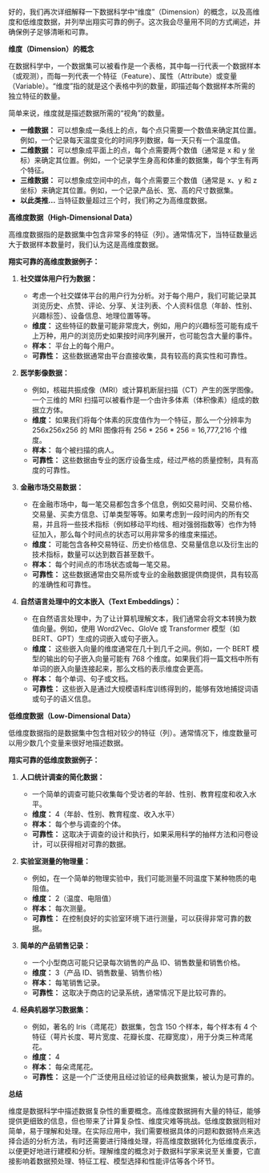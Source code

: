 好的，我们再次详细解释一下数据科学中“维度”（Dimension）的概念，以及高维度和低维度数据，并列举出翔实可靠的例子。这次我会尽量用不同的方式阐述，并确保例子足够清晰和可靠。

**维度（Dimension）的概念**

在数据科学中，一个数据集可以被看作是一个表格，其中每一行代表一个数据样本（或观测），而每一列代表一个特征（Feature）、属性（Attribute）或变量（Variable）。“维度”指的就是这个表格中列的数量，即描述每个数据样本所需的独立特征的数量。

简单来说，维度就是描述数据所需的“视角”的数量。

* **一维数据：** 可以想象成一条线上的点，每个点只需要一个数值来确定其位置。例如，一个记录每天温度变化的时间序列数据，每一天只有一个温度值。
* **二维数据：** 可以想象成平面上的点，每个点需要两个数值（通常是 x 和 y 坐标）来确定其位置。例如，一个记录学生身高和体重的数据集，每个学生有两个特征。
* **三维数据：** 可以想象成空间中的点，每个点需要三个数值（通常是 x、y 和 z 坐标）来确定其位置。例如，一个记录产品长、宽、高的尺寸数据集。
* **以此类推...** 当特征数量超过三个时，我们称之为高维度数据。

**高维度数据（High-Dimensional Data）**

高维度数据指的是数据集中包含非常多的特征（列）。通常情况下，当特征数量远大于数据样本数量时，我们认为这是高维度数据。

**翔实可靠的高维度数据例子：**

1.  **社交媒体用户行为数据：**
    * 考虑一个社交媒体平台的用户行为分析。对于每个用户，我们可能记录其浏览历史、点赞、评论、分享、关注列表、个人资料信息（年龄、性别、兴趣标签）、设备信息、地理位置等等。
    * **维度：** 这些特征的数量可能非常庞大，例如，用户的兴趣标签可能有成千上万种，用户的浏览历史如果按时间序列展开，也可能包含大量的事件。
    * **样本：** 平台上的每个用户。
    * **可靠性：** 这些数据通常由平台直接收集，具有较高的真实性和可靠性。

2.  **医学影像数据：**
    * 例如，核磁共振成像（MRI）或计算机断层扫描（CT）产生的医学图像。一个三维的 MRI 扫描可以被看作是一个由许多体素（体积像素）组成的数据立方体。
    * **维度：** 如果我们将每个体素的灰度值作为一个特征，那么一个分辨率为 256x256x256 的 MRI 图像将有 256 * 256 * 256 = 16,777,216 个维度。
    * **样本：** 每个被扫描的病人。
    * **可靠性：** 这些数据由专业的医疗设备生成，经过严格的质量控制，具有高度的可靠性。

3.  **金融市场交易数据：**
    * 在金融市场中，每一笔交易都包含多个信息，例如交易时间、交易价格、交易量、买卖方信息、订单类型等等。如果考虑到一段时间内的所有交易，并且将一些技术指标（例如移动平均线、相对强弱指数等）也作为特征加入，那么每个时间点的状态可以用非常多的维度来描述。
    * **维度：** 可能包含各种交易特征、历史价格信息、交易量信息以及衍生出的技术指标，数量可以达到数百甚至数千。
    * **样本：** 每个时间点的市场状态或每一笔交易。
    * **可靠性：** 这些数据通常由交易所或专业的金融数据提供商提供，具有较高的准确性和可靠性。

4.  **自然语言处理中的文本嵌入（Text Embeddings）：**
    * 在自然语言处理中，为了让计算机理解文本，我们通常会将文本转换为数值向量。例如，使用 Word2Vec、GloVe 或 Transformer 模型（如 BERT、GPT）生成的词嵌入或句子嵌入。
    * **维度：** 这些嵌入向量的维度通常在几十到几千之间。例如，一个 BERT 模型的输出的句子嵌入向量可能有 768 个维度。如果我们将一篇文档中所有单词的嵌入向量连接起来，那么文档的表示维度会更高。
    * **样本：** 每个单词、句子或文档。
    * **可靠性：** 这些嵌入是通过大规模语料库训练得到的，能够有效地捕捉词语或句子的语义信息。

**低维度数据（Low-Dimensional Data）**

低维度数据指的是数据集中包含相对较少的特征（列）。通常情况下，维度数量可以用少数几个变量来很好地描述数据。

**翔实可靠的低维度数据例子：**

1.  **人口统计调查的简化数据：**
    * 一个简单的调查可能只收集每个受访者的年龄、性别、教育程度和收入水平。
    * **维度：** 4（年龄、性别、教育程度、收入水平）
    * **样本：** 每个参与调查的个体。
    * **可靠性：** 这取决于调查的设计和执行，如果采用科学的抽样方法和问卷设计，可以获得相对可靠的数据。

2.  **实验室测量的物理量：**
    * 例如，在一个简单的物理实验中，我们可能测量不同温度下某种物质的电阻值。
    * **维度：** 2（温度、电阻值）
    * **样本：** 每次测量。
    * **可靠性：** 在控制良好的实验室环境下进行测量，可以获得非常可靠的数据。

3.  **简单的产品销售记录：**
    * 一个小型商店可能只记录每次销售的产品 ID、销售数量和销售价格。
    * **维度：** 3（产品 ID、销售数量、销售价格）
    * **样本：** 每笔销售记录。
    * **可靠性：** 这取决于商店的记录系统，通常情况下是比较可靠的。

4.  **经典机器学习数据集：**
    * 例如，著名的 Iris（鸢尾花）数据集，包含 150 个样本，每个样本有 4 个特征（萼片长度、萼片宽度、花瓣长度、花瓣宽度），用于分类三种鸢尾花。
    * **维度：** 4
    * **样本：** 每朵鸢尾花。
    * **可靠性：** 这是一个广泛使用且经过验证的经典数据集，被认为是可靠的。

**总结**

维度是数据科学中描述数据复杂性的重要概念。高维度数据拥有大量的特征，能够提供更细致的信息，但也带来了计算复杂性、维度灾难等挑战。低维度数据则相对简单，易于理解和处理。在实际应用中，我们需要根据具体的问题和数据特点来选择合适的分析方法，有时还需要进行降维处理，将高维度数据转化为低维度表示，以便更好地进行建模和分析。理解维度的概念对于数据科学家来说至关重要，它直接影响着数据预处理、特征工程、模型选择和性能评估等各个环节。